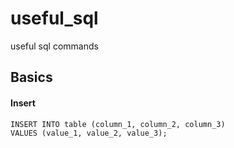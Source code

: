 # useful_sql
useful sql commands 

## Basics
#### Insert
```
INSERT INTO table (column_1, column_2, column_3)
VALUES (value_1, value_2, value_3);
```

